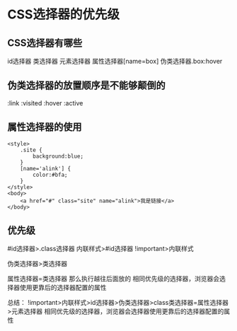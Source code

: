 # CSS选择器的优先级
## CSS选择器有哪些
id选择器 类选择器 元素选择器 属性选择器[name=box] 伪类选择器.box:hover
## 伪类选择器的放置顺序是不能够颠倒的
:link :visited :hover :active
## 属性选择器的使用
```
<style>
    .site {
        background:blue;
    }
    [name='alink'] {
        color:#bfa;
    }
</style>
<body>
    <a href="#" class="site" name="alink">我是链接</a>
</body>
```
## 优先级
#id选择器>.class选择器
内联样式>#id选择器
!important>内联样式

伪类选择器>类选择器

属性选择器=类选择器 那么执行越往后面放的
相同优先级的选择器，浏览器会选择器使用更靠后的选择器配置的属性

总结：
!important>内联样式>id选择器>伪类选择器>class类选择器=属性选择器>元素选择器
相同优先级的选择器，浏览器会选择器使用更靠后的选择器配置的属性